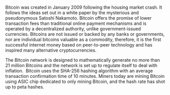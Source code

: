 Bitcoin was created in January 2009 following the housing market crash. It follows the ideas set out in a white paper by the mysterious and pseudonymous Satoshi Nakamoto. Bitcoin offers the promise of lower transaction fees than traditional online payment mechanisms and is operated by a decentralized authority, unlike government-issued currencies. Bitcoins are not issued or backed by any banks or governments, nor are individual bitcoins valuable as a commodity, therefore, it is the first successful internet money based on peer-to-peer technology and has inspired many alternative cryptocurrencies.

The Bitcoin network is designed to mathematically generate no more than 21 million Bitcoins and the network is set up to regulate itself to deal with inflation.  Bitcoin uses the SHA-256 hashing algorithm with an average transaction confirmation time of 10 minutes. Miners today are mining Bitcoin using ASIC chip dedicated to only mining Bitcoin, and the hash rate has shot up to peta hashes.
